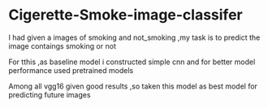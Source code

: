# Cigerette-Smoke-image-classifer

I had given a images of smoking and not_smoking ,my task is to predict the image contaings smoking or not

For tthis ,as baseline model i constructed simple cnn and for better model performance used pretrained models

Among all vgg16 given good results ,so taken this model as best model for predicting future images
